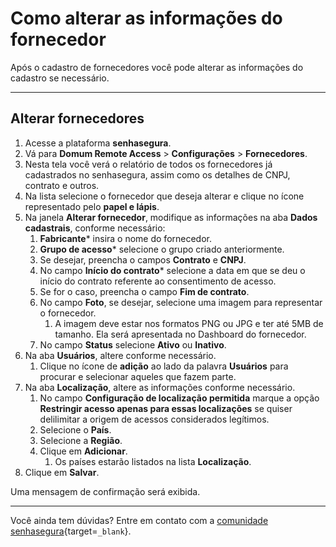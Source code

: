 # Como alterar as informações do fornecedor

Após o cadastro de fornecedores você pode alterar as informações do cadastro se necessário.

---
## Alterar fornecedores

1. Acesse a plataforma **senhasegura**.
2. Vá para **Domum Remote Access** > **Configurações** > **Fornecedores**. 
3. Nesta tela você verá o relatório de todos os fornecedores já cadastrados no senhasegura, assim como os detalhes de CNPJ, contrato e outros. 
4. Na lista selecione o fornecedor que deseja alterar e clique no ícone representado pelo **papel e lápis**.
5. Na janela **Alterar fornecedor**, modifique as informações na aba **Dados cadastrais**, conforme necessário: 
    1. **Fabricante*** insira o nome do fornecedor.
    2. **Grupo de acesso*** selecione o grupo criado anteriormente.
    3.  Se desejar, preencha o campos **Contrato** e **CNPJ**.
    4. No campo **Início do contrato*** selecione a data em que se deu o início do contrato referente ao consentimento de acesso.
    5. Se for o caso, preencha o campo **Fim de contrato**.
    6. No campo **Foto**, se desejar, selecione uma imagem para representar o fornecedor.
        1. A imagem deve estar nos formatos PNG ou JPG e ter até 5MB de tamanho. Ela será apresentada no Dashboard do fornecedor. 
    7. No campo **Status** selecione **Ativo** ou **Inativo**.
6. Na aba **Usuários**, altere conforme necessário.
    1. Clique no ícone de **adição** ao lado da palavra **Usuários** para procurar e selecionar aqueles que fazem parte.
7. Na aba **Localização**, altere as informações conforme necessário.
    1. No campo **Configuração de localização permitida** marque a opção **Restringir acesso apenas para essas localizações** se quiser delilimitar a origem de acessos considerados legítimos. 
    2. Selecione o **País**.
    3. Selecione a **Região**.
    4. Clique em **Adicionar**.
        1. Os países estarão listados na lista **Localização**.
8. Clique em **Salvar**.

Uma mensagem de confirmação será exibida.

---
Você ainda tem dúvidas? Entre em contato com a [comunidade senhasegura](https://community.senhasegura.io/){target=`_blank`}.
